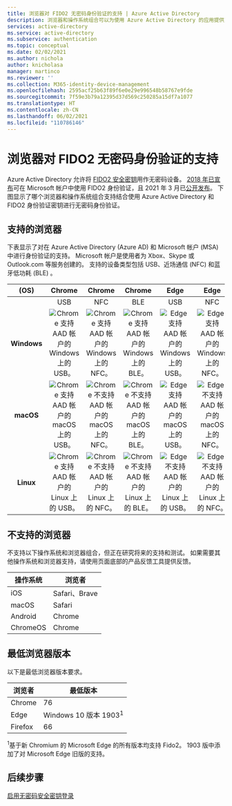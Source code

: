 ```yaml
---
title: 浏览器对 FIDO2 无密码身份验证的支持 | Azure Active Directory
description: 浏览器和操作系统组合可以为使用 Azure Active Directory 的应用提供对 FIDO2 无密码身份验证的支持
services: active-directory
ms.service: active-directory
ms.subservice: authentication
ms.topic: conceptual
ms.date: 02/02/2021
ms.author: nichola
author: knicholasa
manager: martinco
ms.reviewer: ''
ms.collection: M365-identity-device-management
ms.openlocfilehash: 2595acf25b63f89f6e0e29e996548b58767e9fde
ms.sourcegitcommit: 7f59e3b79a12395d37d569c250285a15df7a1077
ms.translationtype: HT
ms.contentlocale: zh-CN
ms.lasthandoff: 06/02/2021
ms.locfileid: "110786146"
---
```

# <a name="browser-support-of-fido2-passwordless-authentication"></a>浏览器对 FIDO2 无密码身份验证的支持

Azure Active Directory 允许将 [FIDO2 安全密钥](./concept-authentication-passwordless.md#fido2-security-keys)用作无密码设备。 [2018 年已宣布](https://techcommunity.microsoft.com/t5/identity-standards-blog/all-about-fido2-ctap2-and-webauthn/ba-p/288910)可在 Microsoft 帐户中使用 FIDO2 身份验证，且 2021 年 3 月已[公开发布](https://techcommunity.microsoft.com/t5/azure-active-directory-identity/passwordless-authentication-is-now-generally-available/ba-p/1994700)。 下图显示了哪个浏览器和操作系统组合支持结合使用 Azure Active Directory 和 FIDO2 身份验证密钥进行无密码身份验证。

## <a name="supported-browsers"></a>支持的浏览器

下表显示了对在 Azure Active Directory (Azure AD) 和 Microsoft 帐户 (MSA) 中进行身份验证的支持。 Microsoft 帐户是使用者为 Xbox、Skype 或 Outlook.com 等服务创建的。 支持的设备类型包括 USB、近场通信 (NFC) 和蓝牙低功耗 (BLE)  。

| (OS) | Chrome | Chrome  | Chrome | Edge | Edge | Edge | Firefox | Firefox | Firefox |
|:---:|:---:|:---:|:---:|:---:|:---:|:---:|:---:|:---:|:---:|
| | USB | NFC | BLE | USB | NFC | BLE | USB | NFC | BLE |
| **Windows**  | ![Chrome 支持 AAD 帐户的 Windows 上的 USB。][y] | ![Chrome 支持 AAD 帐户的 Windows 上的 NFC。][y] | ![Chrome 支持 AAD 帐户的 Windows 上的 BLE。][y] | ![Edge 支持 AAD 帐户的 Windows 上的 USB。][y] | ![Edge 支持 AAD 帐户的 Windows 上的 NFC。][y] | ![Edge 支持 AAD 帐户的 Windows 上的 BLE。][y] | ![Firefox 支持 AAD 帐户的 Windows 上的 USB。][y] | ![Firefox 支持 AAD 帐户的 Windows 上的 NFC。][y] | ![Firefox 支持 AAD 帐户的 Windows 上的 BLE。][y] |
| **macOS**  | ![Chrome 支持 AAD 帐户的 macOS 上的 USB。][y] | ![Chrome 不支持 AAD 帐户的 macOS 上的 NFC。][n] | ![Chrome 不支持 AAD 帐户的 macOS 上的 BLE。][n] | ![Edge 支持 AAD 帐户的 macOS 上的 USB。][y] | ![Edge 不支持 AAD 帐户的 macOS 上的 NFC。][n] | ![Edge 不支持 AAD 帐户的 macOS 上的 BLE。][n] | ![Firefox 不支持 AAD 帐户的 macOS 上的 USB。][n] | ![Firefox 不支持 AAD 帐户的 macOS 上的 NFC。][n] | ![Firefox 不支持 AAD 帐户的 macOS 上的 BLE。][n] |
| **Linux**  | ![Chrome 支持 AAD 帐户的 Linux 上的 USB。][y] | ![Chrome 不支持 AAD 帐户的 Linux 上的 NFC。][n] | ![Chrome 不支持 AAD 帐户的 Linux 上的 BLE。][n] | ![Edge 不支持 AAD 帐户的 Linux 上的 USB。][n] | ![Edge 不支持 AAD 帐户的 Linux 上的 NFC。][n] | ![Edge 不支持 AAD 帐户的 Linux 上的 BLE。][n] | ![Firefox 不支持 AAD 帐户的 Linux 上的 USB。][n] | ![Firefox 不支持 AAD 帐户的 Linux 上的 NFC。][n] | ![Firefox 不支持 AAD 帐户的 Linux 上的 BLE。][n] |



## <a name="unsupported-browsers"></a>不支持的浏览器

不支持以下操作系统和浏览器组合，但正在研究将来的支持和测试。 如果需要其他操作系统和浏览器支持，请使用页面底部的产品反馈工具提供反馈。

| 操作系统 | 浏览者 |
| ---- | ---- |
| iOS | Safari、Brave |
| macOS | Safari |
| Android | Chrome |
| ChromeOS | Chrome |

## <a name="minimum-browser-version"></a>最低浏览器版本

以下是最低浏览器版本要求。 

| 浏览者 | 最低版本 |
| ---- | ---- |
| Chrome | 76 |
| Edge | Windows 10 版本 1903<sup>1</sup> |
| Firefox | 66 |

<sup>1</sup>基于新 Chromium 的 Microsoft Edge 的所有版本均支持 Fido2。 1903 版中添加了对 Microsoft Edge 旧版的支持。

## <a name="next-steps"></a>后续步骤
[启用无密码安全密钥登录](./howto-authentication-passwordless-security-key.md)

<!--Image references-->
[y]: ./media/fido2-compatibility/yes.png
[n]: ./media/fido2-compatibility/no.png
